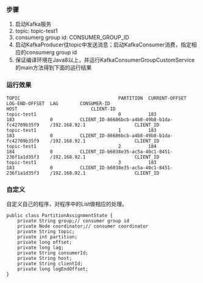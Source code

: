 

### 步骤
1. 启动Kafka服务
2. topic: topic-test1 
3. consumerg group id: CONSUMER_GROUP_ID
4. 启动KafkaProducer往topic中发送消息；启动KafkaConsumer消费，指定相应的consumerg group id
5. 保证编译环境在Java8以上，并运行KafkaConsumerGroupCustomService的main方法得到下面的运行结果


### 运行效果
```
TOPIC                                    PARTITION  CURRENT-OFFSET  LOG-END-OFFSET  LAG        CONSUMER-ID                                       HOST                           CLIENT-ID
topic-test1                              0          183             183             0          CLIENT_ID-86686bcb-a4b8-49b8-b1da-fc42709b35f9    /192.168.92.1                  CLIENT_ID
topic-test1                              1          183             183             0          CLIENT_ID-86686bcb-a4b8-49b8-b1da-fc42709b35f9    /192.168.92.1                  CLIENT_ID
topic-test1                              2          184             184             0          CLIENT_ID-b6038e35-ac5a-40c1-8451-236f1a1d35f3    /192.168.92.1                  CLIENT_ID
topic-test1                              3          183             183             0          CLIENT_ID-b6038e35-ac5a-40c1-8451-236f1a1d35f3    /192.168.92.1                  CLIENT_ID
```

### 自定义
自定义自己的程序，对程序中的List<PartitionAssignmentState>做相应的处理。

```
public class PartitionAssignmentState {
    private String group;// consumer group id
    private Node coordinator;// consumer coordinator
    private String topic;
    private int partition;
    private long offset;
    private long lag;
    private String consumerId;
    private String host;
    private String clientId;
    private long logEndOffset;
}
```
